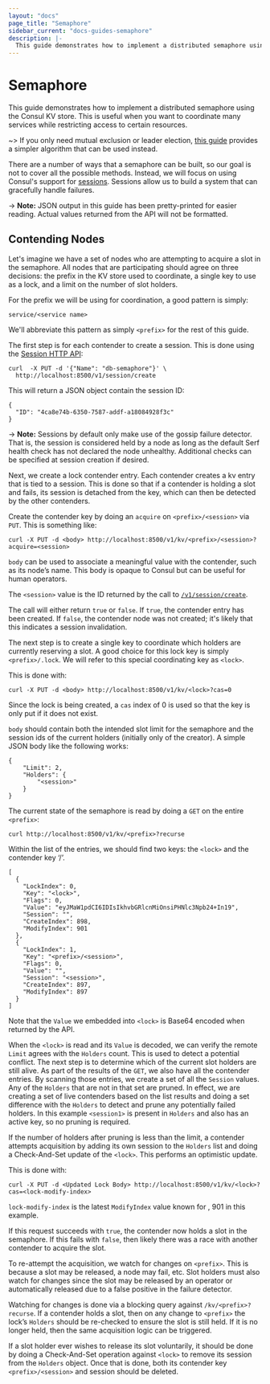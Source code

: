```yaml
---
layout: "docs"
page_title: "Semaphore"
sidebar_current: "docs-guides-semaphore"
description: |-
  This guide demonstrates how to implement a distributed semaphore using the Consul KV store.
---
```


# Semaphore

This guide demonstrates how to implement a distributed semaphore using the Consul
KV store. This is useful when you want to coordinate many services while
restricting access to certain resources.

~>  If you only need mutual exclusion or leader election,
[this guide](/docs/guides/leader-election.html)
provides a simpler algorithm that can be used instead.

There are a number of ways that a semaphore can be built, so our goal is not to
cover all the possible methods. Instead, we will focus on using Consul's support for
[sessions](/docs/internals/sessions.html). Sessions allow us to build a system that
can gracefully handle failures.

-> **Note:** JSON output in this guide has been pretty-printed for easier reading. Actual values returned from the API will not be formatted.

## Contending Nodes

Let's imagine we have a set of nodes who are attempting to acquire a slot in the
semaphore. All nodes that are participating should agree on three decisions: the
prefix in the KV store used to coordinate, a single key to use as a lock,
and a limit on the number of slot holders.

For the prefix we will be using for coordination, a good pattern is simply:

```text
service/<service name>
```

We'll abbreviate this pattern as simply `<prefix>` for the rest of this guide.

The first step is for each contender to create a session. This is done using the
[Session HTTP API](/api/session.html#session_create):

```text
curl  -X PUT -d '{"Name": "db-semaphore"}' \
  http://localhost:8500/v1/session/create
 ```

This will return a JSON object contain the session ID:

```text
{
  "ID": "4ca8e74b-6350-7587-addf-a18084928f3c"
}
```

->  **Note:** Sessions by default only make use of the gossip failure detector. That is, the session is considered held by a node as long as the default Serf health check has not declared the node unhealthy. Additional checks can be specified at session creation if desired.

Next, we create a lock contender entry. Each contender creates a kv entry that is tied
to a session. This is done so that if a contender is holding a slot and fails, its session
is detached from the key, which can then be detected by the other contenders.

Create the contender key by doing an `acquire` on `<prefix>/<session>` via `PUT`.
This is something like:

```text
curl -X PUT -d <body> http://localhost:8500/v1/kv/<prefix>/<session>?acquire=<session>
 ```

`body` can be used to associate a meaningful value with the contender, such as its node’s name. 
This body is opaque to Consul but can be useful for human operators.

The `<session>` value is the ID returned by the call to
[`/v1/session/create`](/api/session.html#session_create).

The call will either return `true` or `false`. If `true`, the contender entry has been
created. If `false`, the contender node was not created; it's likely that this indicates
a session invalidation.

The next step is to create a single key to coordinate which holders are currently
reserving a slot. A good choice for this lock key is simply `<prefix>/.lock`. We will
refer to this special coordinating key as `<lock>`.

This is done with:

```text
curl -X PUT -d <body> http://localhost:8500/v1/kv/<lock>?cas=0
 ```

Since the lock is being created, a `cas` index of 0 is used so that the key is only put if it does not exist.

`body` should contain both the intended slot limit for the semaphore and the session ids
of the current holders (initially only of the creator). A simple JSON body like the following works:

```text
{
    "Limit": 2,
    "Holders": {
        "<session>"
    }
}
```

The current state of the semaphore is read by doing a `GET` on the entire `<prefix>`:

```text
curl http://localhost:8500/v1/kv/<prefix>?recurse
 ```

Within the list of the entries, we should find two keys: the `<lock>` and the
contender key ‘<prefix>/<session>’. 

```text
[
  {
    "LockIndex": 0,
    "Key": "<lock>",
    "Flags": 0,
    "Value": "eyJMaW1pdCI6IDIsIkhvbGRlcnMiOnsiPHNlc3Npb24+In19",
    "Session": "",
    "CreateIndex": 898,
    "ModifyIndex": 901
  },
  {
    "LockIndex": 1,
    "Key": "<prefix>/<session>",
    "Flags": 0,
    "Value": "",
    "Session": "<session>",
    "CreateIndex": 897,
    "ModifyIndex": 897
  }
]
```
Note that the `Value` we embedded into `<lock>` is Base64 encoded when returned by the API.

When the `<lock>` is read and its `Value` is decoded, we can verify the remote `Limit` agrees with the `Holders` count. 
This is used to detect a potential conflict. The next step is to determine which of the current
slot holders are still alive. As part of the results of the `GET`, we also have all the contender
entries. By scanning those entries, we create a set of all the `Session` values. Any of the
`Holders` that are not in that set are pruned. In effect, we are creating a set of live contenders
based on the list results and doing a set difference with the `Holders` to detect and prune
any potentially failed holders. In this example `<session1>` is present in `Holders` and 
also has an active key, so no pruning is required.

If the number of holders after pruning is less than the limit, a contender attempts acquisition
by adding its own session to the `Holders` list and doing a Check-And-Set update of the `<lock>`. 
This performs an optimistic update.

This is done with:

```text
curl -X PUT -d <Updated Lock Body> http://localhost:8500/v1/kv/<lock>?cas=<lock-modify-index>
 ```
`lock-modify-index` is the latest `ModifyIndex` value known for <lock>, 901 in this example.

If this request succeeds with `true`, the contender now holds a slot in the semaphore. 
If this fails with `false`, then likely there was a race with another contender to acquire the slot.

To re-attempt the acquisition, we watch for changes on `<prefix>`. This is because a slot
may be released, a node may fail, etc. Slot holders must also watch for changes since the
slot may be released by an operator or automatically released due to a false positive
in the failure detector.

Watching for changes is done via a blocking query against `/kv/<prefix>?recurse`. 
If a contender holds a slot, then on any change to `<prefix>` the lock’s `Holders` 
should be re-checked to ensure the slot is still held. If it is no longer held, 
then the same acquisition logic can be triggered.

If a slot holder ever wishes to release its slot voluntarily, it should be done by doing a
Check-And-Set operation against `<lock>` to remove its session from the `Holders` object.
Once that is done, both its contender key `<prefix>/<session>` and session should be deleted.
